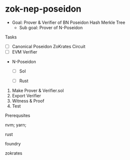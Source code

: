 # zok-nep-poseidon

- Goal: Prover & Verifier of BN Poseidon Hash Merkle Tree
  - Sub goal: Prover of N-Poseidon

Tasks

- [ ] Canonical Poseidon ZoKrates Circuit
- [ ] EVM Verifier

- N-Poseidon

  - [ ] Sol
  - [ ] Rust



1. Make Prover & Verifier.sol
2. Export Verifier
3. Witness & Proof
4. Test

Prerequsites

nvm; yarn;

rust

foundry

zokrates
